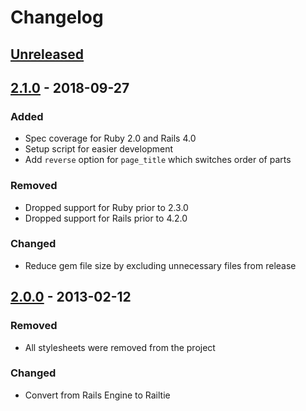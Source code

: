# Changelog

## [Unreleased]

## [2.1.0] - 2018-09-27

### Added

- Spec coverage for Ruby 2.0 and Rails 4.0
- Setup script for easier development
- Add `reverse` option for `page_title` which switches order of parts

### Removed

- Dropped support for Ruby prior to 2.3.0
- Dropped support for Rails prior to 4.2.0

### Changed

- Reduce gem file size by excluding unnecessary files from release

## [2.0.0] - 2013-02-12

### Removed

- All stylesheets were removed from the project

### Changed

- Convert from Rails Engine to Railtie

[Unreleased]: https://github.com/thoughtbot/flutie/compare/v2.1.0...HEAD
[2.1.0]: https://github.com/thoughtbot/flutie/compare/v2.0.0...v2.1.0
[2.0.0]: https://github.com/thoughtbot/flutie/compare/v1.3.4...v2.0.0
